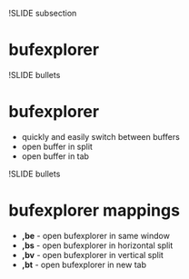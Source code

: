 !SLIDE subsection

# bufexplorer #

!SLIDE bullets

# bufexplorer

* quickly and easily switch between buffers
* open buffer in split
* open buffer in tab

!SLIDE bullets

# bufexplorer mappings

* <b>,be</b> - open bufexplorer in same window
* <b>,bs</b> - open bufexplorer in horizontal split
* <b>,bv</b> - open bufexplorer in vertical split
* <b>,bt</b> - open bufexplorer in new tab
